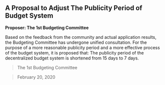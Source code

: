 ## A Proposal to Adjust The Publicity Period of Budget System
**Proposer: The 1st Budgeting Committee**

Based on the feedback from the community and actual application results, the Budgeting Committee has undergone unified consultation. For the purpose of a more reasonable publicity period and a more effective process of the budget system, it is proposed that:
The publicity period of the decentralized budget system is shortened from 15 days to 7 days.

> The 1st Budgeting Committee

> February 20, 2020
